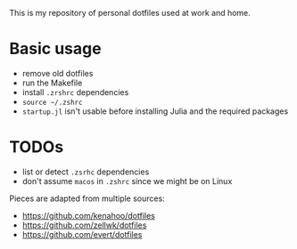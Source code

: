 This is my repository of personal dotfiles used at work and home. 

# Basic usage
- remove old dotfiles
- run the Makefile
- install `.zrshrc` dependencies
- `source ~/.zshrc`
- `startup.jl` isn't usable before installing Julia and the required packages

# TODOs
- list or detect `.zsrhc` dependencies
- don't assume `macos` in `.zshrc` since we might be on Linux

Pieces are adapted from multiple sources: 

- https://github.com/kenahoo/dotfiles
- https://github.com/zellwk/dotfiles
- https://github.com/evert/dotfiles

